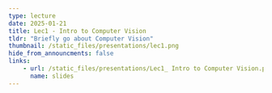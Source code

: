 ```yaml
---
type: lecture
date: 2025-01-21
title: Lec1 - Intro to Computer Vision
tldr: "Briefly go about Computer Vision"
thumbnail: /static_files/presentations/lec1.png
hide_from_announcments: false
links:
    - url: /static_files/presentations/Lec1_ Intro to Computer Vision.pdf
      name: slides
---
```


